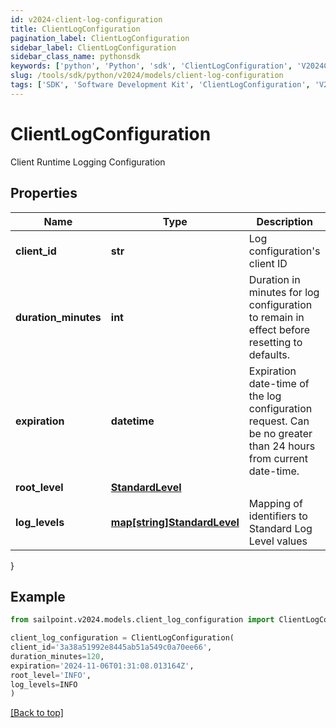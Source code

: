 ```yaml
---
id: v2024-client-log-configuration
title: ClientLogConfiguration
pagination_label: ClientLogConfiguration
sidebar_label: ClientLogConfiguration
sidebar_class_name: pythonsdk
keywords: ['python', 'Python', 'sdk', 'ClientLogConfiguration', 'V2024ClientLogConfiguration'] 
slug: /tools/sdk/python/v2024/models/client-log-configuration
tags: ['SDK', 'Software Development Kit', 'ClientLogConfiguration', 'V2024ClientLogConfiguration']
---
```


# ClientLogConfiguration

Client Runtime Logging Configuration

## Properties

Name | Type | Description | Notes
------------ | ------------- | ------------- | -------------
**client_id** | **str** | Log configuration's client ID | [optional] 
**duration_minutes** | **int** | Duration in minutes for log configuration to remain in effect before resetting to defaults. | [optional] [default to 240]
**expiration** | **datetime** | Expiration date-time of the log configuration request.  Can be no greater than 24 hours from current date-time. | [optional] 
**root_level** | [**StandardLevel**](standard-level) |  | [required]
**log_levels** | [**map[string]StandardLevel**](standard-level) | Mapping of identifiers to Standard Log Level values | [optional] 
}

## Example

```python
from sailpoint.v2024.models.client_log_configuration import ClientLogConfiguration

client_log_configuration = ClientLogConfiguration(
client_id='3a38a51992e8445ab51a549c0a70ee66',
duration_minutes=120,
expiration='2024-11-06T01:31:08.013164Z',
root_level='INFO',
log_levels=INFO
)

```
[[Back to top]](#) 

